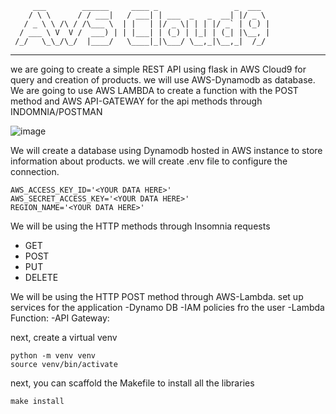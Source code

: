          ___        ______     ____ _                 _  ___  
        / \ \      / / ___|   / ___| | ___  _   _  __| |/ _ \ 
       / _ \ \ /\ / /\___ \  | |   | |/ _ \| | | |/ _` | (_) |
      / ___ \ V  V /  ___) | | |___| | (_) | |_| | (_| |\__, |
     /_/   \_\_/\_/  |____/   \____|_|\___/ \__,_|\__,_|  /_/ 
 ----------------------------------------------------------------- 


we are going to create a simple REST API using flask in AWS Cloud9 for query and creation of
products.
we will use AWS-Dynamodb as database.
We are going to use AWS LAMBDA to create a function with the POST method
and AWS API-GATEWAY for the api methods through INDOMNIA/POSTMAN


![image](https://github.com/AsaelSolorio/AWS-lambda-Api-serverless/assets/112660076/d3938378-f0b5-4baf-8c64-e9e6dccd08ae)



We will create a database using Dynamodb hosted in AWS instance to store information about products. we will create .env file to configure the connection.
``` batch
AWS_ACCESS_KEY_ID='<YOUR DATA HERE>'
AWS_SECRET_ACCESS_KEY='<YOUR DATA HERE>'
REGION_NAME='<YOUR DATA HERE>'
```

We will be using the HTTP methods through Insomnia requests

- GET
- POST
- PUT
- DELETE

We will be using the HTTP POST method through AWS-Lambda.
set up  services for the application
-Dynamo DB
-IAM policies fro the user
-Lambda Function:
-API Gateway:



next, create a virtual venv
``` batch
python -m venv venv
source venv/bin/activate
```
next, you can scaffold the Makefile to install all the libraries
``` batch
make install
```


